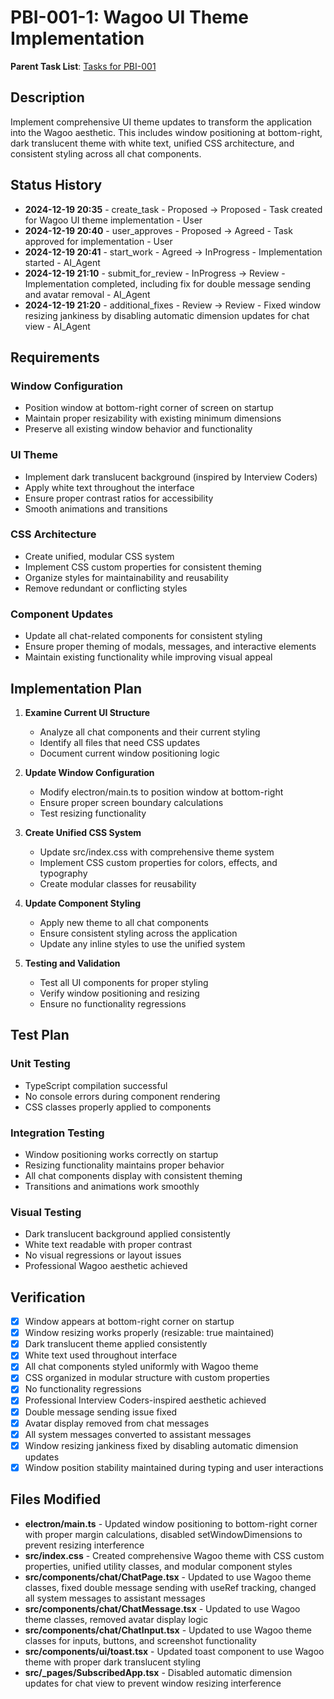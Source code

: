 # PBI-001-1: Wagoo UI Theme Implementation

**Parent Task List**: [Tasks for PBI-001](./tasks.md)

## Description

Implement comprehensive UI theme updates to transform the application into the Wagoo aesthetic. This includes window positioning at bottom-right, dark translucent theme with white text, unified CSS architecture, and consistent styling across all chat components.

## Status History

- **2024-12-19 20:35** - create_task - Proposed -> Proposed - Task created for Wagoo UI theme implementation - User
- **2024-12-19 20:40** - user_approves - Proposed -> Agreed - Task approved for implementation - User
- **2024-12-19 20:41** - start_work - Agreed -> InProgress - Implementation started - AI_Agent
- **2024-12-19 21:10** - submit_for_review - InProgress -> Review - Implementation completed, including fix for double message sending and avatar removal - AI_Agent
- **2024-12-19 21:20** - additional_fixes - Review -> Review - Fixed window resizing jankiness by disabling automatic dimension updates for chat view - AI_Agent

## Requirements

### Window Configuration
- Position window at bottom-right corner of screen on startup
- Maintain proper resizability with existing minimum dimensions
- Preserve all existing window behavior and functionality

### UI Theme
- Implement dark translucent background (inspired by Interview Coders)
- Apply white text throughout the interface
- Ensure proper contrast ratios for accessibility
- Smooth animations and transitions

### CSS Architecture
- Create unified, modular CSS system
- Implement CSS custom properties for consistent theming
- Organize styles for maintainability and reusability
- Remove redundant or conflicting styles

### Component Updates
- Update all chat-related components for consistent styling
- Ensure proper theming of modals, messages, and interactive elements
- Maintain existing functionality while improving visual appeal

## Implementation Plan

1. **Examine Current UI Structure**
   - Analyze all chat components and their current styling
   - Identify all files that need CSS updates
   - Document current window positioning logic

2. **Update Window Configuration**
   - Modify electron/main.ts to position window at bottom-right
   - Ensure proper screen boundary calculations
   - Test resizing functionality

3. **Create Unified CSS System**
   - Update src/index.css with comprehensive theme system
   - Implement CSS custom properties for colors, effects, and typography
   - Create modular classes for reusability

4. **Update Component Styling**
   - Apply new theme to all chat components
   - Ensure consistent styling across the application
   - Update any inline styles to use the unified system

5. **Testing and Validation**
   - Test all UI components for proper styling
   - Verify window positioning and resizing
   - Ensure no functionality regressions

## Test Plan

### Unit Testing
- TypeScript compilation successful
- No console errors during component rendering
- CSS classes properly applied to components

### Integration Testing
- Window positioning works correctly on startup
- Resizing functionality maintains proper behavior
- All chat components display with consistent theming
- Transitions and animations work smoothly

### Visual Testing
- Dark translucent background applied consistently
- White text readable with proper contrast
- No visual regressions or layout issues
- Professional Wagoo aesthetic achieved

## Verification

- [x] Window appears at bottom-right corner on startup
- [x] Window resizing works properly (resizable: true maintained)
- [x] Dark translucent theme applied consistently
- [x] White text used throughout interface
- [x] All chat components styled uniformly with Wagoo theme
- [x] CSS organized in modular structure with custom properties
- [x] No functionality regressions
- [x] Professional Interview Coders-inspired aesthetic achieved
- [x] Double message sending issue fixed
- [x] Avatar display removed from chat messages
- [x] All system messages converted to assistant messages
- [x] Window resizing jankiness fixed by disabling automatic dimension updates
- [x] Window position stability maintained during typing and user interactions

## Files Modified

- **electron/main.ts** - Updated window positioning to bottom-right corner with proper margin calculations, disabled setWindowDimensions to prevent resizing interference
- **src/index.css** - Created comprehensive Wagoo theme with CSS custom properties, unified utility classes, and modular component styles
- **src/components/chat/ChatPage.tsx** - Updated to use Wagoo theme classes, fixed double message sending with useRef tracking, changed all system messages to assistant messages
- **src/components/chat/ChatMessage.tsx** - Updated to use Wagoo theme classes, removed avatar display logic
- **src/components/chat/ChatInput.tsx** - Updated to use Wagoo theme classes for inputs, buttons, and screenshot functionality
- **src/components/ui/toast.tsx** - Updated toast component to use Wagoo theme with proper dark translucent styling
- **src/_pages/SubscribedApp.tsx** - Disabled automatic dimension updates for chat view to prevent window resizing interference 